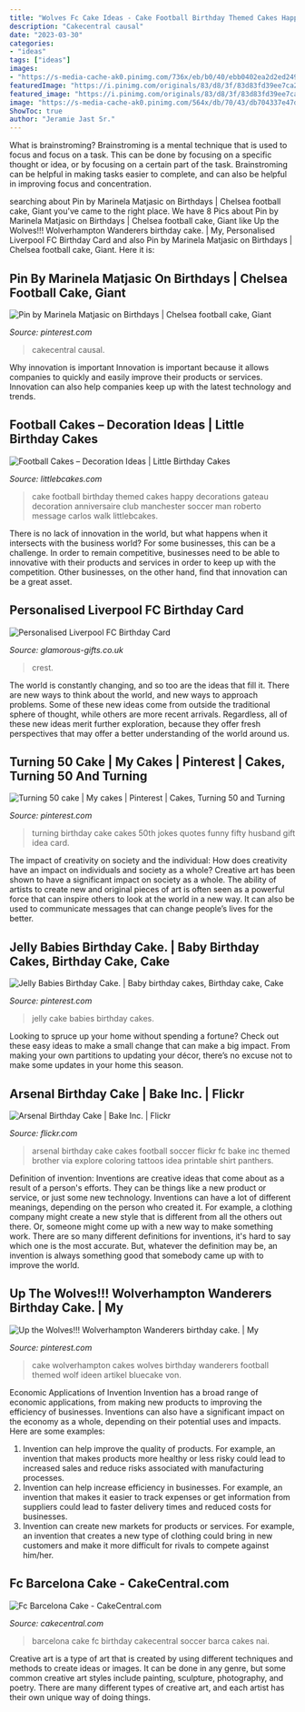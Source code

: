 ```yaml
---
title: "Wolves Fc Cake Ideas - Cake Football Birthday Themed Cakes Happy Decorations Gateau Decoration Anniversaire Club Manchester Soccer Man Roberto Message Carlos Walk Littlebcakes"
description: "Cakecentral causal"
date: "2023-03-30"
categories:
- "ideas"
tags: ["ideas"]
images:
- "https://s-media-cache-ak0.pinimg.com/736x/eb/b0/40/ebb0402ea2d2ed249f126b4a07cabeb6.jpg"
featuredImage: "https://i.pinimg.com/originals/83/d8/3f/83d83fd39ee7ca231e69700a0356c915.jpg"
featured_image: "https://i.pinimg.com/originals/83/d8/3f/83d83fd39ee7ca231e69700a0356c915.jpg"
image: "https://s-media-cache-ak0.pinimg.com/564x/db/70/43/db704337e47d1da466911ceecaeebf90.jpg"
ShowToc: true
author: "Jeramie Jast Sr."
---
```



What is brainstroming? Brainstroming is a mental technique that is used to focus and focus on a task. This can be done by focusing on a specific thought or idea, or by focusing on a certain part of the task. Brainstroming can be helpful in making tasks easier to complete, and can also be helpful in improving focus and concentration.

	

		
searching about Pin by Marinela Matjasic on Birthdays | Chelsea football cake, Giant you've came to the right place. We have 8 Pics about Pin by Marinela Matjasic on Birthdays | Chelsea football cake, Giant like Up the Wolves!!! Wolverhampton Wanderers birthday cake. | My, Personalised Liverpool FC Birthday Card and also Pin by Marinela Matjasic on Birthdays | Chelsea football cake, Giant. Here it is:
		
    
## Pin By Marinela Matjasic On Birthdays | Chelsea Football Cake, Giant

<img loading=lazy src="https://i.pinimg.com/originals/e0/c6/f8/e0c6f8616344427159b7f8399c338fa0.jpg" onerror="this.onerror=null;this.src='https://tse3.mm.bing.net/th?id=OIP.NFLHul2NlpQabD7ZtEq5wgHaJ4&amp;pid=15.1';" alt="Pin by Marinela Matjasic on Birthdays | Chelsea football cake, Giant">

_Source: pinterest.com_

>cakecentral causal. 

	

Why innovation is important
Innovation is important because it allows companies to quickly and easily improve their products or services. Innovation can also help companies keep up with the latest technology and trends.

    
## Football Cakes – Decoration Ideas | Little Birthday Cakes

<img loading=lazy src="http://www.littlebcakes.com/wp-content/uploads/2013/08/Football-Cake-Decorations.jpg" onerror="this.onerror=null;this.src='https://tse2.mm.bing.net/th?id=OIP.bSVtIX1yyZSGxiCVf7o8hgHaH0&amp;pid=15.1';" alt="Football Cakes – Decoration Ideas | Little Birthday Cakes">

_Source: littlebcakes.com_

>cake football birthday themed cakes happy decorations gateau decoration anniversaire club manchester soccer man roberto message carlos walk littlebcakes. 

	

There is no lack of innovation in the world, but what happens when it intersects with the business world? For some businesses, this can be a challenge. In order to remain competitive, businesses need to be able to innovative with their products and services in order to keep up with the competition. Other businesses, on the other hand, find that innovation can be a great asset.

    
## Personalised Liverpool FC Birthday Card

<img loading=lazy src="https://cdn.shopify.com/s/files/1/1591/5927/products/personalised-liverpool-fc-crest-birthday-card-14318128201802_2048x2048.png?v=1584648293" onerror="this.onerror=null;this.src='https://tse4.mm.bing.net/th?id=OIP.i7VVLyMEYst34RiYil9cQQHaHa&amp;pid=15.1';" alt="Personalised Liverpool FC Birthday Card">

_Source: glamorous-gifts.co.uk_

>crest. 

	

The world is constantly changing, and so too are the ideas that fill it. There are new ways to think about the world, and new ways to approach problems. Some of these new ideas come from outside the traditional sphere of thought, while others are more recent arrivals. Regardless, all of these new ideas merit further exploration, because they offer fresh perspectives that may offer a better understanding of the world around us.

    
## Turning 50 Cake | My Cakes | Pinterest | Cakes, Turning 50 And Turning

<img loading=lazy src="https://s-media-cache-ak0.pinimg.com/564x/db/70/43/db704337e47d1da466911ceecaeebf90.jpg" onerror="this.onerror=null;this.src='https://tse2.mm.bing.net/th?id=OIP.WQM9FNDZpIaziNIk2-ZJNgHaJ6&amp;pid=15.1';" alt="Turning 50 cake | My cakes | Pinterest | Cakes, Turning 50 and Turning">

_Source: pinterest.com_

>turning birthday cake cakes 50th jokes quotes funny fifty husband gift idea card. 

	

The impact of creativity on society and the individual: How does creativity have an impact on individuals and society as a whole?
Creative art has been shown to have a significant impact on society as a whole. The ability of artists to create new and original pieces of art is often seen as a powerful force that can inspire others to look at the world in a new way. It can also be used to communicate messages that can change people’s lives for the better.

    
## Jelly Babies Birthday Cake. | Baby Birthday Cakes, Birthday Cake, Cake

<img loading=lazy src="https://i.pinimg.com/originals/83/d8/3f/83d83fd39ee7ca231e69700a0356c915.jpg" onerror="this.onerror=null;this.src='https://tse3.mm.bing.net/th?id=OIP.gZmzNMmTzf2ZLpekJE-J5gHaJ7&amp;pid=15.1';" alt="Jelly Babies Birthday Cake. | Baby birthday cakes, Birthday cake, Cake">

_Source: pinterest.com_

>jelly cake babies birthday cakes. 

	

Looking to spruce up your home without spending a fortune? Check out these easy ideas to make a small change that can make a big impact. From making your own partitions to updating your décor, there’s no excuse not to make some updates in your home this season.

    
## Arsenal Birthday Cake | Bake Inc. | Flickr

<img loading=lazy src="https://c1.staticflickr.com/5/4051/4658995128_a963c41394_b.jpg" onerror="this.onerror=null;this.src='https://tse2.mm.bing.net/th?id=OIP.n3uInzFKPm85sDd3WdALEgHaLG&amp;pid=15.1';" alt="Arsenal Birthday Cake | Bake Inc. | Flickr">

_Source: flickr.com_

>arsenal birthday cake cakes football soccer flickr fc bake inc themed brother via explore coloring tattoos idea printable shirt panthers. 

	

Definition of invention:
Inventions are creative ideas that come about as a result of a person's efforts. They can be things like a new product or service, or just some new technology. Inventions can have a lot of different meanings, depending on the person who created it. For example, a clothing company might create a new style that is different from all the others out there. Or, someone might come up with a new way to make something work. There are so many different definitions for inventions, it's hard to say which one is the most accurate. But, whatever the definition may be, an invention is always something good that somebody came up with to improve the world.

    
## Up The Wolves!!! Wolverhampton Wanderers Birthday Cake. | My

<img loading=lazy src="https://s-media-cache-ak0.pinimg.com/736x/eb/b0/40/ebb0402ea2d2ed249f126b4a07cabeb6.jpg" onerror="this.onerror=null;this.src='https://tse1.mm.bing.net/th?id=OIP.cNQEdUw1gShxIH2V7FBZ_wHaHR&amp;pid=15.1';" alt="Up the Wolves!!! Wolverhampton Wanderers birthday cake. | My">

_Source: pinterest.com_

>cake wolverhampton cakes wolves birthday wanderers football themed wolf ideen artikel bluecake von. 

	

Economic Applications of Invention
Invention has a broad range of economic applications, from making new products to improving the efficiency of businesses. Inventions can also have a significant impact on the economy as a whole, depending on their potential uses and impacts. Here are some examples: 
1. Invention can help improve the quality of products. For example, an invention that makes products more healthy or less risky could lead to increased sales and reduce risks associated with manufacturing processes. 
2. Invention can help increase efficiency in businesses. For example, an invention that makes it easier to track expenses or get information from suppliers could lead to faster delivery times and reduced costs for businesses. 
3. Invention can create new markets for products or services. For example, an invention that creates a new type of clothing could bring in new customers and make it more difficult for rivals to compete against him/her.

    
## Fc Barcelona Cake - CakeCentral.com

<img loading=lazy src="https://cdn001.cakecentral.com/gallery/2015/03/900_751056HBED_fc-barcelona-cake.jpg" onerror="this.onerror=null;this.src='https://tse1.mm.bing.net/th?id=OIP.RMFEPqLMZEFxVsq3V4OW7wHaFj&amp;pid=15.1';" alt="Fc Barcelona Cake - CakeCentral.com">

_Source: cakecentral.com_

>barcelona cake fc birthday cakecentral soccer barca cakes nai. 

	

Creative art is a type of art that is created by using different techniques and methods to create ideas or images. It can be done in any genre, but some common creative art styles include painting, sculpture, photography, and poetry. There are many different types of creative art, and each artist has their own unique way of doing things.

